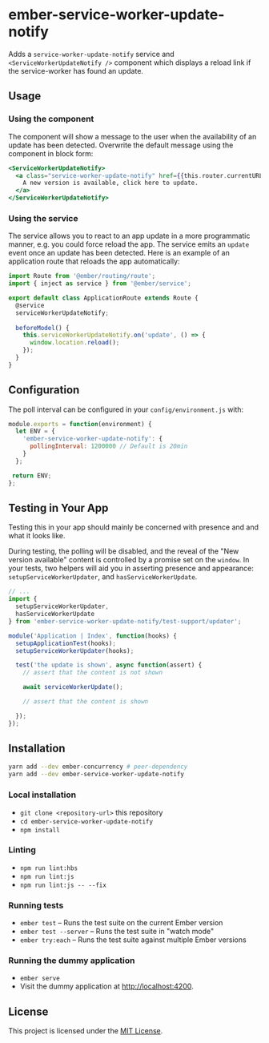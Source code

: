 # ember-service-worker-update-notify

Adds a `service-worker-update-notify` service and `<ServiceWorkerUpdateNotify />` 
component which displays a reload link if the service-worker has found an update.

## Usage

### Using the component 

The component will show a message to the user when the availability of an update
has been detected. Overwrite the default message using the component in block form:

```handlebars
<ServiceWorkerUpdateNotify>
  <a class="service-worker-update-notify" href={{this.router.currentURL}}>
    A new version is available, click here to update.
  </a>
</ServiceWorkerUpdateNotify>
```

### Using the service

The service allows you to react to an app update in a more programmatic manner, e.g. 
you could force reload the app. The service emits an `update` event once an update
has been detected. Here is an example of an application route that reloads the app
automatically:

```js
import Route from '@ember/routing/route';
import { inject as service } from '@ember/service';

export default class ApplicationRoute extends Route {
  @service
  serviceWorkerUpdateNotify;
  
  beforeModel() {
    this.serviceWorkerUpdateNotify.on('update', () => {
      window.location.reload();
    });
  }
}
```

## Configuration

The poll interval can be configured in your `config/environment.js` with:

```js
module.exports = function(environment) {
  let ENV = {
    'ember-service-worker-update-notify': {
      pollingInterval: 1200000 // Default is 20min
    }
  };

 return ENV;
};
```

## Testing in Your App

Testing this in your app should mainly be concerned with presence
and and what it looks like.

During testing, the polling will be disabled,
and the reveal of the "New version available" content
is controlled by a promise set on the `window`.
In your tests, two helpers will aid you in asserting
presence and appearance: `setupServiceWorkerUpdater`,
and `hasServiceWorkerUpdate`.

```js
// ...
import {
  setupServiceWorkerUpdater,
  hasServiceWorkerUpdate
} from 'ember-service-worker-update-notify/test-support/updater';

module('Application | Index', function(hooks) {
  setupApplicationTest(hooks);
  setupServiceWorkerUpdater(hooks);

  test('the update is shown', async function(assert) {
    // assert that the content is not shown

    await serviceWorkerUpdate();

    // assert that the content is shown

  });
});
```


## Installation

```bash
yarn add --dev ember-concurrency # peer-dependency
yarn add --dev ember-service-worker-update-notify
```

### Local installation

- `git clone <repository-url>` this repository
- `cd ember-service-worker-update-notify`
- `npm install`

### Linting

- `npm run lint:hbs`
- `npm run lint:js`
- `npm run lint:js -- --fix`

### Running tests

- `ember test` – Runs the test suite on the current Ember version
- `ember test --server` – Runs the test suite in "watch mode"
- `ember try:each` – Runs the test suite against multiple Ember versions

### Running the dummy application

- `ember serve`
- Visit the dummy application at [http://localhost:4200](http://localhost:4200).


## License

This project is licensed under the [MIT License](LICENSE.md).
